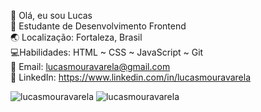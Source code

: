 👋 Olá, eu sou Lucas<br>
🚀 Estudante de Desenvolvimento Frontend<br>
🌏 Localização: Fortaleza, Brasil<br>
💻Habilidades: HTML ~ CSS ~ JavaScript ~ Git<br>
📧 Email: lucasmouravarela@gmail.com<br>
💼 LinkedIn: https://www.linkedin.com/in/lucasmouravarela
<p>
  <img src="https://github-readme-stats.vercel.app/api?username=lucasmouravarela&show_icons=true&locale=pt-br" alt="lucasmouravarela" />
  <img src="https://github-readme-stats.vercel.app/api/top-langs?username=lucasmouravarela&show_icons=true&locale=pt-br&layout=compact" alt="lucasmouravarela" />
</p>


